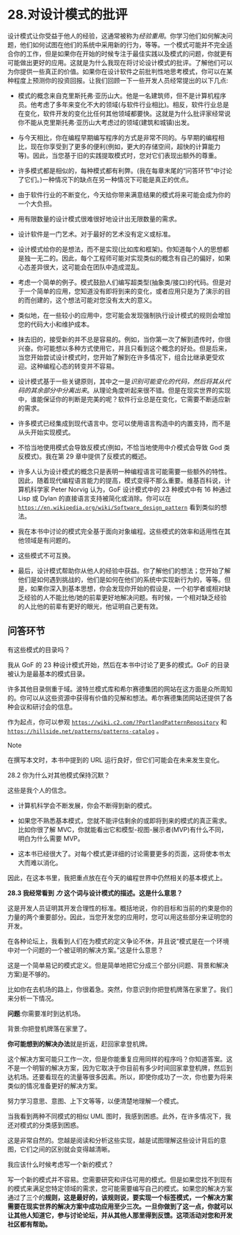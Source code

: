 # 28.对设计模式的批评

设计模式让你受益于他人的经验，这通常被称为*经验重用*。你学习他们如何解决问题，他们如何试图在他们的系统中采用新的行为，等等。一个模式可能并不完全适合你的工作，但是如果你在开始的时候专注于最佳实践以及模式的问题，你就更有可能做出更好的应用。这就是为什么我现在将讨论设计模式的批评。了解他们可以为你提供一些真正的价值。如果你在设计软件之前批判性地思考模式，你可以在某种程度上预测你的投资回报。让我们回顾一下一些开发人员经常提出的以下几点:

*   模式的概念来自克里斯托弗·亚历山大。他是一名建筑师，但不是计算机程序员。他考虑了多年来变化不大的领域(与软件行业相比)。相反，软件行业总是在变化，软件开发的变化比任何其他领域都要快。这就是为什么批评家经常说你不能从克里斯托弗·亚历山大考虑过的领域(建筑和城镇)出发。

*   与今天相比，你在编程早期编写程序的方式是非常不同的。与早期的编程相比，现在你享受到了更多的便利(例如，更大的存储空间，超快的计算能力等)。因此，当您基于旧的实践提取模式时，您对它们表现出额外的尊重。

*   许多模式都是相似的，每种模式都有利弊。(我在每章末尾的“问答环节”中讨论了它们。)一种情况下的缺点在另一种情况下可能是真正的优点。

*   由于软件行业的不断变化，今天给你带来满意结果的模式将来可能会成为你的一个大负担。

*   用有限数量的设计模式很难很好地设计出无限数量的需求。

*   设计软件是一门艺术。对于最好的艺术没有定义或标准。

*   设计模式给你的是想法，而不是实现(比如库和框架)。你知道每个人的思想都是独一无二的。因此，每个工程师可能对实现类似的概念有自己的偏好，如果心态差异很大，这可能会在团队中造成混乱。

*   考虑一个简单的例子。模式鼓励人们编写超类型(抽象类/接口)的代码。但是对于一个简单的应用，您知道没有即将到来的变化，或者应用只是为了演示的目的而创建的，这个想法可能对您没有太大的意义。

*   类似地，在一些较小的应用中，您可能会发现强制执行设计模式的规则会增加您的代码大小和维护成本。

*   抹去旧的，接受新的并不总是容易的。例如，当你第一次了解到遗传时，你很兴奋。你可能想以多种方式使用它，并且只看到这个概念的好处。但是后来，当您开始尝试设计模式时，您开始了解到在许多情况下，组合比继承更受欢迎。这种编程心态的转变并不容易。

*   设计模式基于一些关键原则，其中之一是*识别可能变化的代码，然后将其从代码的其余部分中分离出来*。从理论角度听起来很不错。但是在现实世界的实现中，谁能保证你的判断是完美的呢？软件行业总是在变化，它需要不断适应新的需求。

*   许多模式已经集成到现代语言中。您可以使用语言构造中的内置支持，而不是从头开始实现模式。

*   不恰当地使用模式会导致反模式(例如，不恰当地使用中介模式会导致 God 类反模式)。我在第 29 章中提供了反模式的概述。

*   许多人认为设计模式的概念只是表明一种编程语言可能需要一些额外的特性。因此，随着现代编程语言能力的提高，模式变得不那么重要。维基百科说，计算机科学家 Peter Norvig 认为，GoF 设计模式中的 23 种模式中有 16 种通过 Lisp 或 Dylan 的直接语言支持被简化或消除。你可以在 [`https://en.wikipedia.org/wiki/Software_design_pattern`](https://en.wikipedia.org/wiki/Software_design_pattern) 看到类似的想法。

*   我在本书中讨论的模式完全基于面向对象编程。这些模式的效率和适用性在其他领域是有问题的。

*   这些模式不可互换。

*   最后，设计模式帮助你从他人的经验中获益。你了解他们的想法；您开始了解他们是如何遇到挑战的，他们是如何在他们的系统中实现新行为的，等等。但是，如果你深入到基本思想，你会发现你开始的假设是，一个初学者或相对缺乏经验的人不能比他/她的前辈更好地解决问题。有时候，一个相对缺乏经验的人比他的前辈有更好的眼光，他证明自己更有效。

## 问答环节

有这些模式的目录吗？

我从 GoF 的 23 种设计模式开始，然后在本书中讨论了更多的模式。GoF 的目录被认为是最基本的模式目录。

许多其他目录侧重于域。波特兰模式库和希尔赛德集团的网站在这方面是众所周知的。你可以从这些资源中获得有价值的见解和想法。希尔赛德集团网站还提供了各种会议和研讨会的信息。

作为起点，你可以参观 [`https://wiki.c2.com/?PortlandPatternRepository`](https://wiki.c2.com/%253FPortlandPatternRepository) 和 [`https://hillside.net/patterns/patterns-catalog`](https://hillside.net/patterns/patterns-catalog) 。

Note

在撰写本文时，本书中提到的 URL 运行良好，但它们可能会在未来发生变化。

28.2 你为什么对其他模式保持沉默？

这些是我个人的信念。

*   计算机科学会不断发展，你会不断得到新的模式。

*   如果您不熟悉基本模式，您就不能评估剩余的或即将到来的模式的真正需求。比如你很了解 MVC，你就能看出它和模型-视图-展示者(MVP)有什么不同，明白为什么需要 MVP。

*   这本书已经很大了。对每个模式更详细的讨论需要更多的页面，这将使本书太大而难以消化。

因此，在这本书里，我把重点放在在今天的编程世界中仍然相关的基本模式上。

**28.3 我经常看到** ***力*** **这个词与设计模式的描述。这是什么意思？**

这是开发人员证明其开发合理性的标准。概括地说，你的目标和当前的约束是你的力量的两个重要部分。因此，当您开发您的应用时，您可以用这些部分来证明您的开发。

在各种论坛上，我看到人们在为模式的定义争论不休，并且说“模式是在一个环境中对一个问题的一个被证明的解决方案。”这是什么意思？

这是一个简单易记的模式定义。但是简单地把它分成三个部分(问题、背景和解决方案)是不够的。

比如你在去机场的路上，你很着急。突然，你意识到你把登机牌落在家里了。我们来分析一下情况。

**问题**:你需要准时到达机场。

背景:你把登机牌落在家里了。

**你可能想到的解决办法**就是折返，赶回家拿登机牌。

这个解决方案可能只工作一次，但是你能重复应用同样的程序吗？你知道答案。这不是一个明智的解决方案，因为它取决于你目前有多少时间回家拿登机牌，然后到达机场。还要看现在的流量等很多因素。所以，即使你成功了一次，你也要为将来类似的情况准备更好的解决方案。

努力学习意思、意图、上下文等等，以便清楚地理解一个模式。

当我看到两种不同模式的相似 UML 图时，我感到困惑。此外，在许多情况下，我还对模式的分类感到困惑。

这是非常自然的。您越是阅读和分析这些实现，越是试图理解这些设计背后的意图，它们之间的区别就会变得越清晰。

我应该什么时候考虑写一个新的模式？

写一个新的模式并不容易。您需要研究和评估可用的模式。但是如果您找不到现有的模式来满足您特定领域的需求，您可能需要编写自己的模式。如果您的解决方案通过了三个的**规则，这是最好的，该规则说，要实现一个标签模式，一个解决方案需要在现实世界的解决方案中成功应用至少三次。一旦你做到了这一点，你就可以让其他人知道它，参与讨论论坛，并从其他人那里得到反馈。这项活动对您和开发社区都有帮助。**